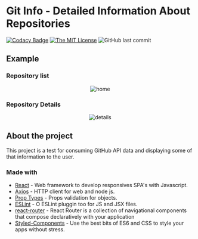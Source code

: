 <!-- Shields -->

# Git Info - Detailed Information About Repositories

[![Codacy Badge](https://api.codacy.com/project/badge/Grade/4fe3a106f6a74782829a2ae8189c59f0)](https://app.codacy.com/manual/jvictorfarias/git-info?utm_source=github.com&utm_medium=referral&utm_content=jvictorfarias/git-info&utm_campaign=Badge_Grade_Dashboard)
[![The MIT License](https://img.shields.io/badge/license-MIT-green.svg?style=flat-square)](http://opensource.org/licenses/MIT)
![GitHub last commit](https://img.shields.io/github/last-commit/jvictorfarias/git-info)

## Example

### Repository list

<p align="center">
  <img src="https://i.imgur.com/BzIp2K5.png" alt="home">
</p>

### Repository Details

<p align="center">
  <img src="https://i.imgur.com/qBlNWNd.png" alt="details">
</p>

## About the project

This project is a test for consuming GitHub API data and displaying some of that information to the user.

### Made with

- [React](http://facebook.github.io/react/) - Web framework to develop responsives SPA's with Javascript.
- [Axios](https://github.com/axios/axios) - HTTP client for web and node js.
- [Prop Types](https://github.com/facebook/prop-types) - Props validation for objects.
- [ESLint](https://eslint.org/) - O ESLint pluggin too for JS and JSX files.
- [react-router](https://reacttraining.com/react-router/) - React Router is a collection of navigational components that compose declaratively with your application
- [Styled-Components](https://styled-components.com/) - Use the best bits of ES6 and CSS to style your apps without stress.
